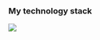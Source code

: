 ### My technology stack
<img src= "https://img.shields.io/badge/Javascript-yellow?style=for-the-badge&logo=  &logoColor=" />            
